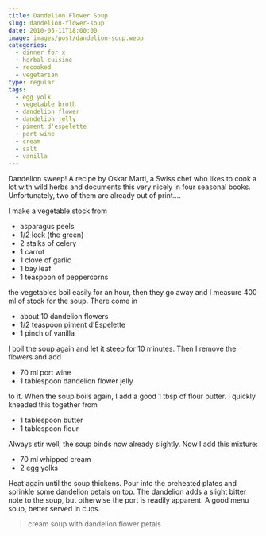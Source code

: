```yaml
---
title: Dandelion Flower Soup
slug: dandelion-flower-soup
date: 2010-05-11T18:00:00
image: images/post/dandelion-soup.webp
categories: 
  - dinner for x
  - herbal cuisine
  - recooked
  - vegetarian
type: regular
tags: 
  - egg yolk
  - vegetable broth
  - dandelion flower
  - dandelion jelly
  - piment d'espelette
  - port wine
  - cream
  - salt
  - vanilla
---
```


Dandelion sweep! A recipe by Oskar Marti, a Swiss chef who likes to cook a lot with wild herbs and documents this very nicely in four seasonal books. Unfortunately, two of them are already out of print....

I make a vegetable stock from

* asparagus peels 
* 1/2 leek (the green) 
* 2 stalks of celery 
* 1 carrot 
* 1 clove of garlic 
* 1 bay leaf 
* 1 teaspoon of peppercorns

the vegetables boil easily for an hour, then they go away and I measure 400 ml of stock for the soup. There come in

* about 10 dandelion flowers 
* 1/2 teaspoon piment d'Espelette 
* 1 pinch of vanilla

I boil the soup again and let it steep for 10 minutes. Then I remove the flowers and add

* 70 ml port wine 
* 1 tablespoon dandelion flower jelly

to it. When the soup boils again, I add a good 1 tbsp of flour butter. I quickly kneaded this together from

* 1 tablespoon butter 
* 1 tablespoon flour

Always stir well, the soup binds now already slightly. Now I add this mixture:

* 70 ml whipped cream 
* 2 egg yolks

Heat again until the soup thickens. Pour into the preheated plates and sprinkle some dandelion petals on top. The dandelion adds a slight bitter note to the soup, but otherwise the port is readily apparent. A good menu soup, better served in cups.

> cream soup with dandelion flower petals 
